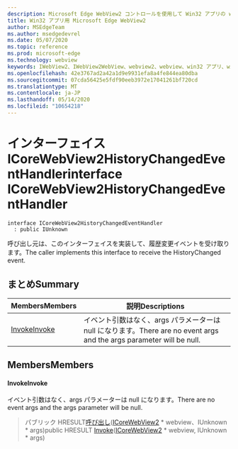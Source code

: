 ```yaml
---
description: Microsoft Edge WebView2 コントロールを使用して Win32 アプリの web コンテンツをホストする
title: Win32 アプリ用 Microsoft Edge WebView2
author: MSEdgeTeam
ms.author: msedgedevrel
ms.date: 05/07/2020
ms.topic: reference
ms.prod: microsoft-edge
ms.technology: webview
keywords: IWebView2、IWebView2WebView、webview2、webview、win32 アプリ、win32、edge、ICoreWebView2、ICoreWebView2Controller、browser control、edge html
ms.openlocfilehash: 42e3767ad2a42a1d9e9931efa8a4fe844ea80dba
ms.sourcegitcommit: 07cda56425e5fdf90eeb3972e17041261bf720cd
ms.translationtype: MT
ms.contentlocale: ja-JP
ms.lasthandoff: 05/14/2020
ms.locfileid: "10654218"
---
```

# <span data-ttu-id="80b7b-104">インターフェイス ICoreWebView2HistoryChangedEventHandler</span><span class="sxs-lookup"><span data-stu-id="80b7b-104">interface ICoreWebView2HistoryChangedEventHandler</span></span> 

```
interface ICoreWebView2HistoryChangedEventHandler
  : public IUnknown
```

<span data-ttu-id="80b7b-105">呼び出し元は、このインターフェイスを実装して、履歴変更イベントを受け取ります。</span><span class="sxs-lookup"><span data-stu-id="80b7b-105">The caller implements this interface to receive the HistoryChanged event.</span></span>

## <span data-ttu-id="80b7b-106">まとめ</span><span class="sxs-lookup"><span data-stu-id="80b7b-106">Summary</span></span>

 <span data-ttu-id="80b7b-107">Members</span><span class="sxs-lookup"><span data-stu-id="80b7b-107">Members</span></span>                        | <span data-ttu-id="80b7b-108">説明</span><span class="sxs-lookup"><span data-stu-id="80b7b-108">Descriptions</span></span>
--------------------------------|---------------------------------------------
[<span data-ttu-id="80b7b-109">Invoke</span><span class="sxs-lookup"><span data-stu-id="80b7b-109">Invoke</span></span>](#invoke) | <span data-ttu-id="80b7b-110">イベント引数はなく、args パラメーターは null になります。</span><span class="sxs-lookup"><span data-stu-id="80b7b-110">There are no event args and the args parameter will be null.</span></span>

## <span data-ttu-id="80b7b-111">Members</span><span class="sxs-lookup"><span data-stu-id="80b7b-111">Members</span></span>

#### <span data-ttu-id="80b7b-112">Invoke</span><span class="sxs-lookup"><span data-stu-id="80b7b-112">Invoke</span></span> 

<span data-ttu-id="80b7b-113">イベント引数はなく、args パラメーターは null になります。</span><span class="sxs-lookup"><span data-stu-id="80b7b-113">There are no event args and the args parameter will be null.</span></span>

> <span data-ttu-id="80b7b-114">パブリック HRESULT[呼び出し](#invoke)([ICoreWebView2](icorewebview2.md) \* webview、IUnknown \* args)</span><span class="sxs-lookup"><span data-stu-id="80b7b-114">public HRESULT [Invoke](#invoke)([ICoreWebView2](icorewebview2.md) \* webview, IUnknown \* args)</span></span>

